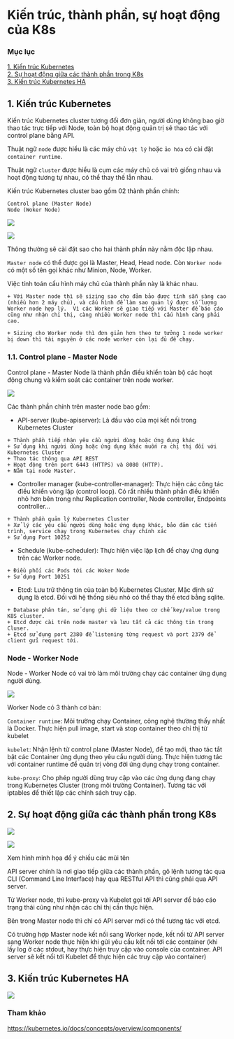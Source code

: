 # Kiến trúc, thành phần, sự hoạt động của K8s 

### Mục lục

[1. Kiến trúc Kubernetes](#kientruc)<br>
[2. Sự hoạt động giữa các thành phần trong K8s](#suhoatdong)<br>
[3. Kiến trúc Kubernetes HA](#k8sha)<br>

<a name="kientruc"></a>
## 1. Kiến trúc Kubernetes

Kiến trúc Kubernetes cluster tương đối đơn giản, người dùng không bao giờ thao tác trực tiếp với Node, toàn bộ hoạt động quản trị sẽ thao tác với control plane bằng API.

Thuật ngữ `node` được hiểu là các máy chủ `vật lý` hoặc `ảo hóa` có cài đặt `container runtime`.

Thuật ngữ `cluster` được hiểu là cụm các máy chủ có vai trò giống nhau và hoạt động tương tự nhau, có thể thay thế lẫn nhau.

Kiến trúc Kubernetes cluster bao gồm 02 thành phần chính:

```
Control plane (Master Node)
Node (Woker Node)
```

![](../images/2-kien-truc-k8s/kien-truc.png)

![](../images/2-kien-truc-k8s/Screenshot_18.png)

Thông thường sẽ cài đặt sao cho hai thành phần này nằm độc lập nhau.

`Master node`  có thể được gọi là Master, Head, Head node. Còn `Worker node` có một số tên gọi khác như Minion, Node, Worker.

Việc tính toán cấu hình máy chủ của thành phần này là khác nhau. 

```
+ Với Master node thì sẽ sizing sao cho đảm bảo được tính sẵn sàng cao (nhiều hơn 2 máy chủ), và cấu hình để làm sao quản lý được số lượng Worker node hợp lý.  Vì các Worker sẽ giao tiếp với Master để báo cáo cũng như nhận chỉ thị, càng nhiều Worker node thì cấu hình càng phải cao. 

+ Sizing cho Worker node thì đơn giản hơn theo tư tưởng 1 node worker bị down thì tài nguyên ở các node worker còn lại đủ để chạy.
```

### 1.1. Control plane - Master Node

Control plane - Master Node là thành phần điều khiển toàn bộ các hoạt động chung và kiểm soát các container trên node worker.

![](../images/2-kien-truc-k8s/master.png)

Các thành phần chính trên master node bao gồm:

- API-server (kube-apiserver): Là đầu vào của mọi kết nối trong Kubernetes Cluster

```
+ Thành phần tiếp nhận yêu cầu người dùng hoặc ứng dụng khác
+ Sử dụng khi người dùng hoặc ứng dụng khác muốn ra chị thị đối với Kubernetes Cluster
+ Thao tác thông qua API REST
+ Hoạt động trên port 6443 (HTTPS) và 8080 (HTTP).
+ Nằm tại node Master.
```

- Controller manager (kube-controller-manager): Thực hiện các công tác điều khiển vòng lặp (control loop). Có rất nhiều thành phần điều khiển nhỏ hơn bên trong như Replication controller, Node controller, Endpoints controller... 

```
+ Thành phần quản lý Kubernetes Cluster
+ Xử lý các yêu cầu người dùng hoặc ứng dụng khác, bảo đảm các tiến trình, service chạy trong Kubernetes chạy chính xác
+ Sử dụng Port 10252
```

- Schedule (kube-scheduler): Thực hiện việc lập lịch để chạy ứng dụng trên các Worker node.

```
+ Điều phối các Pods tới các Woker Node
+ Sử dụng Port 10251
```

- Etcd: Lưu trữ thông tin của toàn bộ Kubernetes Cluster. Mặc định sử dụng là etcd. Đối với hệ thống siêu nhỏ có thể thay thế etcd bằng sqlite.

```
+ Database phân tán, sử dụng ghi dữ liệu theo cơ chế key/value trong K8S cluster.
+ Etcd được cài trên node master và lưu tất cả các thông tin trong Cluser.
+ Etcd sử dụng port 2380 để listening từng request và port 2379 để client gửi request tới.
```

### Node - Worker Node

Node - Worker Node có vai trò làm môi trường chạy các container ứng dụng người dùng.

![](../images/2-kien-truc-k8s/worker.png)


Worker Node có 3 thành cơ bản:

`Container runtime`: Môi trường chạy Container, công nghệ thường thấy nhất là Docker. Thực hiện pull image, start và stop container theo chỉ thị từ kubelet

`kubelet`: Nhận lệnh từ control plane (Master Node), để tạo mới, thao tác tắt bật các Container ứng dụng theo yêu cầu người dùng. Thực hiện tương tác với container runtime để quản trị vòng đời ứng dụng chạy trong container.

`kube-proxy`: Cho phép người dùng truy cập vào các ứng dụng đang chạy trong Kubernetes Cluster (trong môi trường Container). Tương tác với iptables để thiết lập các chính sách truy cập.


<a name="suhoatdong"></a>
## 2. Sự hoạt động giữa các thành phần trong K8s

![](../images/2-kien-truc-k8s/master-worker.png)

![](../images/2-kien-truc-k8s/Architecture.png)

Xem hình minh họa để ý chiều các mũi tên

API server chính là nơi giao tiếp giữa các thành phần, gõ lệnh tương tác qua CLI (Command Line Interface) hay qua RESTful API thì cũng phải qua API server.

Từ Worker node, thì kube-proxy và Kubelet gọi tới API server để báo cáo trạng thái cũng như nhận các chỉ thị cần thực hiện.

Bên trong Master node thì chỉ có API server mới có thể tương tác với etcd. 

Có trường hợp Master node kết nối sang Worker node, kết nối từ API server sang Worker node thực hiện khi gửi yêu cầu kết nối tới các container (khi lấy log ở các stdout, hay thực hiện truy cập vào console của container. API server sẽ kết nối tới Kubelet để thực hiện các truy cập vào container)

<a name="k8sha"></a>
## 3. Kiến trúc Kubernetes HA

![](../images/2-kien-truc-k8s/hak8s.png)

### Tham khảo

https://kubernetes.io/docs/concepts/overview/components/










